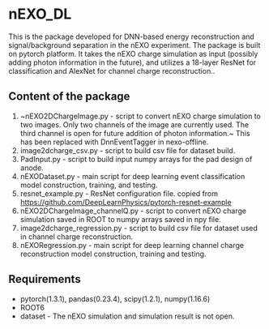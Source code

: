 # nEXO_DL
This is the package developed for DNN-based energy reconstruction and signal/background separation in the nEXO experiment. The package is built on pytorch platform. It takes the nEXO charge simulation as input (possibly adding photon information in the future), and utilizes a 18-layer ResNet for classification and AlexNet for channel charge reconstruction..

## Content of the package
 1. ~nEXO2DChargeImage.py - script to convert nEXO charge simulation to two images. Only two channels of the image are currently used. The third channel is open for future addition of photon information.~ This has been replaced with DnnEventTagger in nexo-offline.
 2. image2dcharge_csv.py - script to build csv file for dataset build.
 3. PadInput.py - script to build input numpy arrays for the pad design of anode. 
 4. nEXODataset.py - main script for deep learning event classification model construction, training, and testing.
 5. resnet_example.py - ResNet configuration file. copied from https://github.com/DeepLearnPhysics/pytorch-resnet-example
 6. nEXO2DChargeImage_channelQ.py - script to convert nEXO charge simulation saved in ROOT to numpy arrays saved in npy file.
 7. image2dcharge_regression.py - script to build csv file for dataset used in channel charge reconstruction.
 8. nEXORegression.py - main script for deep learning channel charge reconstruction model construction, training and testing. 
## Requirements
 * pytorch(1.3.1), pandas(0.23.4), scipy(1.2.1), numpy(1.16.6)  
 * ROOT6
 * dataset - The nEXO simulation and simulation result is not open. 
 
